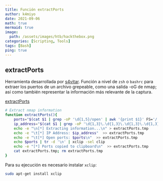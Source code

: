 ```yaml
---
title: Función extractPorts
author: k4miyo
date: 2021-09-06
math: true
mermaid: true
image:
  path: /assets/images/htb/hackthebox.png
categories: [Scripting, Tools]
tags: [Bash]
ping: true
---
```


## extractPorts

Herramienta desarrollada por [s4vitar](https://s4vitar.github.io/). Función a nivel de `zsh` o `bashrc` para extraer los puertos de un archivo grepeable, como una salida -oG de nmap; así como también representar la información más relevante de la captura.

[extractPorts](https://pastebin.com/X6b56TQ8)

```bash
# Extract nmap information
function extractPorts(){
	ports="$(cat $1 | grep -oP '\d{1,5}/open' | awk '{print $1}' FS='/' | xargs | tr ' ' ',')"
	ip_address="$(cat $1 | grep -oP '\d{1,3}\.\d{1,3}\.\d{1,3}\.\d{1,3}' | sort -u | head -n 1)"
	echo -e "\n[*] Extracting information...\n" > extractPorts.tmp
	echo -e "\t[*] IP Address: $ip_address"  >> extractPorts.tmp
	echo -e "\t[*] Open ports: $ports\n"  >> extractPorts.tmp
	echo $ports | tr -d '\n' | xclip -sel clip
	echo -e "[*] Ports copied to clipboard\n"  >> extractPorts.tmp
	cat extractPorts.tmp; rm extractPorts.tmp
}
```
Para su ejecución es necesario instalar `xclip`:

```bash
sudo apt-get install xclip
```
